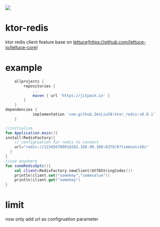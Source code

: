 [![](https://jitpack.io/v/ZenLiuCN/ktor_redis.svg)](https://jitpack.io/#ZenLiuCN/ktor_redis)
# ktor-redis
ktor redis client feature base on [lettuce]()(https://github.com/lettuce-io/lettuce-core)
# example
```gradle
	allprojects {
		repositories {
			...
			maven { url 'https://jitpack.io' }
		}
	}
dependencies {
	        implementation 'com.github.ZenLiuCN:ktor_redis:v0.0.1'
	}
```
```kotlin
//initialize
fun Application.main(){
install(RedisFactory){
    // configruation for redis to connect
    url="redis://12345678901@192.168.99.100:6379/0?timeout=10s"
  }
}
//use anywhere
fun someRedisOpts(){
    val client=RedisFactory.newClient(Utf8StringCodec())
    println(client.set("somekey","somevalue"))
    println(client.get("somekey")
}

```
# limit
now only add url as configruation parameter
